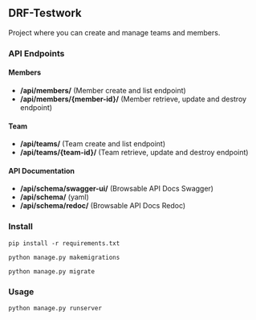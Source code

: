 ## DRF-Testwork

Project where you can create and manage teams and members.

### API Endpoints

#### Members

* **/api/members/** (Member create and list endpoint)
* **/api/members/{member-id}/** (Member retrieve, update and destroy endpoint)

#### Team

* **/api/teams/** (Team create and list endpoint)
* **/api/teams/{team-id}/** (Team retrieve, update and destroy endpoint)

#### API Documentation

* **/api/schema/swagger-ui/** (Browsable API Docs Swagger)
* **/api/schema/** (yaml)
* **/api/schema/redoc/** (Browsable API Docs Redoc)

### Install

    pip install -r requirements.txt

    python manage.py makemigrations
    
    python manage.py migrate

### Usage

    python manage.py runserver
